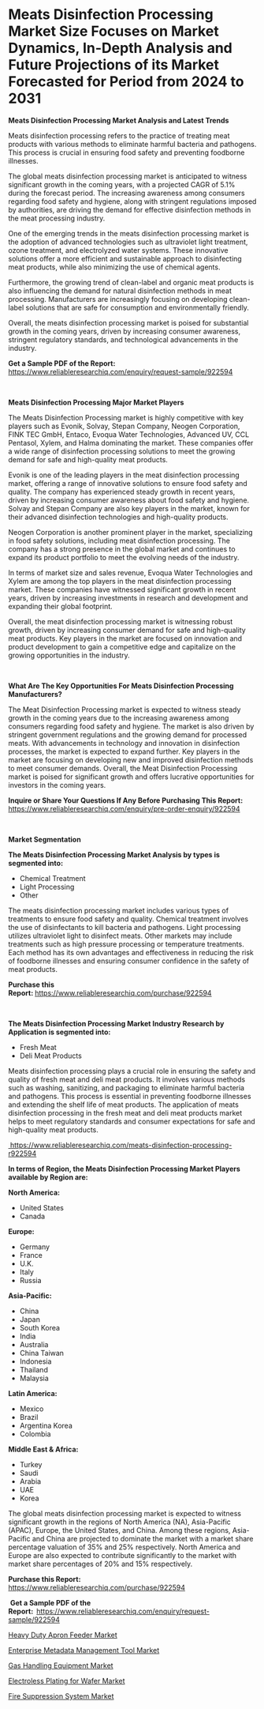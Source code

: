 <p><h1>Meats Disinfection Processing Market Size Focuses on Market Dynamics, In-Depth Analysis and Future Projections of its Market Forecasted for Period from 2024 to 2031</h1></p><p><strong>Meats Disinfection Processing Market Analysis and Latest Trends</strong></p>
<p><p>Meats disinfection processing refers to the practice of treating meat products with various methods to eliminate harmful bacteria and pathogens. This process is crucial in ensuring food safety and preventing foodborne illnesses.</p><p>The global meats disinfection processing market is anticipated to witness significant growth in the coming years, with a projected CAGR of 5.1% during the forecast period. The increasing awareness among consumers regarding food safety and hygiene, along with stringent regulations imposed by authorities, are driving the demand for effective disinfection methods in the meat processing industry.</p><p>One of the emerging trends in the meats disinfection processing market is the adoption of advanced technologies such as ultraviolet light treatment, ozone treatment, and electrolyzed water systems. These innovative solutions offer a more efficient and sustainable approach to disinfecting meat products, while also minimizing the use of chemical agents.</p><p>Furthermore, the growing trend of clean-label and organic meat products is also influencing the demand for natural disinfection methods in meat processing. Manufacturers are increasingly focusing on developing clean-label solutions that are safe for consumption and environmentally friendly.</p><p>Overall, the meats disinfection processing market is poised for substantial growth in the coming years, driven by increasing consumer awareness, stringent regulatory standards, and technological advancements in the industry.</p></p>
<p><strong>Get a Sample PDF of the Report:&nbsp;</strong> <a href="https://www.reliableresearchiq.com/enquiry/request-sample/922594">https://www.reliableresearchiq.com/enquiry/request-sample/922594</a></p>
<p>&nbsp;</p>
<p><strong>Meats Disinfection Processing Major Market Players</strong></p>
<p><p>The Meats Disinfection Processing market is highly competitive with key players such as Evonik, Solvay, Stepan Company, Neogen Corporation, FINK TEC GmbH, Entaco, Evoqua Water Technologies, Advanced UV, CCL Pentasol, Xylem, and Halma dominating the market. These companies offer a wide range of disinfection processing solutions to meet the growing demand for safe and high-quality meat products.</p><p>Evonik is one of the leading players in the meat disinfection processing market, offering a range of innovative solutions to ensure food safety and quality. The company has experienced steady growth in recent years, driven by increasing consumer awareness about food safety and hygiene. Solvay and Stepan Company are also key players in the market, known for their advanced disinfection technologies and high-quality products.</p><p>Neogen Corporation is another prominent player in the market, specializing in food safety solutions, including meat disinfection processing. The company has a strong presence in the global market and continues to expand its product portfolio to meet the evolving needs of the industry.</p><p>In terms of market size and sales revenue, Evoqua Water Technologies and Xylem are among the top players in the meat disinfection processing market. These companies have witnessed significant growth in recent years, driven by increasing investments in research and development and expanding their global footprint.</p><p>Overall, the meat disinfection processing market is witnessing robust growth, driven by increasing consumer demand for safe and high-quality meat products. Key players in the market are focused on innovation and product development to gain a competitive edge and capitalize on the growing opportunities in the industry.</p></p>
<p>&nbsp;</p>
<p><strong>What Are The Key Opportunities For Meats Disinfection Processing Manufacturers?</strong></p>
<p><p>The Meat Disinfection Processing market is expected to witness steady growth in the coming years due to the increasing awareness among consumers regarding food safety and hygiene. The market is also driven by stringent government regulations and the growing demand for processed meats. With advancements in technology and innovation in disinfection processes, the market is expected to expand further. Key players in the market are focusing on developing new and improved disinfection methods to meet consumer demands. Overall, the Meat Disinfection Processing market is poised for significant growth and offers lucrative opportunities for investors in the coming years.</p></p>
<p><strong>Inquire or Share Your Questions If Any Before Purchasing This Report:</strong> <a href="https://www.reliableresearchiq.com/enquiry/pre-order-enquiry/922594">https://www.reliableresearchiq.com/enquiry/pre-order-enquiry/922594</a></p>
<p>&nbsp;</p>
<p><strong>Market Segmentation</strong></p>
<p><strong>The Meats Disinfection Processing Market Analysis by types is segmented into:</strong></p>
<p><ul><li>Chemical Treatment</li><li>Light Processing</li><li>Other</li></ul></p>
<p><p>The meats disinfection processing market includes various types of treatments to ensure food safety and quality. Chemical treatment involves the use of disinfectants to kill bacteria and pathogens. Light processing utilizes ultraviolet light to disinfect meats. Other markets may include treatments such as high pressure processing or temperature treatments. Each method has its own advantages and effectiveness in reducing the risk of foodborne illnesses and ensuring consumer confidence in the safety of meat products.</p></p>
<p><strong>Purchase this Report:&nbsp;</strong><a href="https://www.reliableresearchiq.com/purchase/922594">https://www.reliableresearchiq.com/purchase/922594</a></p>
<p>&nbsp;</p>
<p><strong>The Meats Disinfection Processing Market Industry Research by Application is segmented into:</strong></p>
<p><ul><li>Fresh Meat</li><li>Deli Meat Products</li></ul></p>
<p><p>Meats disinfection processing plays a crucial role in ensuring the safety and quality of fresh meat and deli meat products. It involves various methods such as washing, sanitizing, and packaging to eliminate harmful bacteria and pathogens. This process is essential in preventing foodborne illnesses and extending the shelf life of meat products. The application of meats disinfection processing in the fresh meat and deli meat products market helps to meet regulatory standards and consumer expectations for safe and high-quality meat products.</p></p>
<p><a href="https://www.reliableresearchiq.com/meats-disinfection-processing-r922594">&nbsp;https://www.reliableresearchiq.com/meats-disinfection-processing-r922594</a></p>
<p><strong>In terms of Region, the Meats Disinfection Processing Market Players available by Region are:</strong></p>
<p>
    <p> <strong> North America: </strong>
        <ul>
            <li>United States</li>
            <li>Canada</li>
        </ul>
        </p> 
    <p> <strong> Europe: </strong>
        <ul>
            <li>Germany</li>
            <li>France</li>
            <li>U.K.</li>
            <li>Italy</li>
            <li>Russia</li>
        </ul>
        </p> 
    <p> <strong> Asia-Pacific: </strong>
        <ul>
            <li>China</li>
            <li>Japan</li>
            <li>South Korea</li>
            <li>India</li>
            <li>Australia</li>
            <li>China Taiwan</li>
            <li>Indonesia</li>
            <li>Thailand</li>
            <li>Malaysia</li>
        </ul>
        </p> 
    <p> <strong> Latin America: </strong>
        <ul>
            <li>Mexico</li>
            <li>Brazil</li>
            <li>Argentina Korea</li>
            <li>Colombia</li>
        </ul>
        </p> 
    <p> <strong> Middle East & Africa: </strong>
        <ul>
            <li>Turkey</li>
            <li>Saudi</li>
            <li>Arabia</li>
            <li>UAE</li>
            <li>Korea</li>
        </ul>
    </p>
    </p>
<p><p>The global meats disinfection processing market is expected to witness significant growth in the regions of North America (NA), Asia-Pacific (APAC), Europe, the United States, and China. Among these regions, Asia-Pacific and China are projected to dominate the market with a market share percentage valuation of 35% and 25% respectively. North America and Europe are also expected to contribute significantly to the market with market share percentages of 20% and 15% respectively.</p></p>
<p><strong>Purchase this Report: </strong><a href="https://www.reliableresearchiq.com/purchase/922594">https://www.reliableresearchiq.com/purchase/922594</a></p>
<p>&nbsp;<strong>Get a Sample PDF of the Report:&nbsp;&nbsp;</strong><a href="https://www.reliableresearchiq.com/enquiry/request-sample/922594">https://www.reliableresearchiq.com/enquiry/request-sample/922594</a></p>
<p><strong></strong></p>
<p><p><a href="https://medium.com/@millerjimk/future-trends-in-global-heavy-duty-apron-feeder-market-market-insights-and-analysis-from-2024-to-91c2931f076a">Heavy Duty Apron Feeder Market</a></p><p><a href="https://github.com/trameciabutler45/Market-Research-Report-List-1/blob/main/enterprise-metadata-management-tool-market.md">Enterprise Metadata Management Tool Market</a></p><p><a href="https://medium.com/@jewelmohr25/global-gas-handling-equipment-market-exploring-market-share-market-trends-and-future-growth-127a615d4f99">Gas Handling Equipment Market</a></p><p><a href="https://github.com/sydneyHley85/Market-Research-Report-List-1/blob/main/electroless-plating-for-wafer-market.md">Electroless Plating for Wafer Market</a></p><p><a href="https://medium.com/@madw10245644/fire-suppression-system-market-global-market-insights-and-sales-trends-2024-to-2031-18b25ba4df96">Fire Suppression System Market</a></p></p>